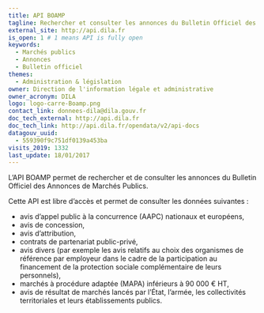 ```yaml
---
title: API BOAMP
tagline: Rechercher et consulter les annonces du Bulletin Officiel des Annonces de Marchés Publics
external_site: http://api.dila.fr
is_open: 1 # 1 means API is fully open
keywords:
  - Marchés publics
  - Annonces
  - Bulletin officiel
themes:
  - Administration & législation
owner: Direction de l'information légale et administrative
owner_acronym: DILA
logo: logo-carre-Boamp.png
contact_link: donnees-dila@dila.gouv.fr
doc_tech_external: http://api.dila.fr
doc_tech_link: http://api.dila.fr/opendata/v2/api-docs
datagouv_uuid:
  - 559390f9c751df0139a453ba
visits_2019: 1332
last_update: 18/01/2017
---
```


L’API BOAMP permet de rechercher et de consulter les annonces du Bulletin Officiel des Annonces de Marchés Publics.

Cette API est libre d’accès et permet de consulter les données suivantes :

- avis d’appel public à la concurrence (AAPC) nationaux et européens,
- avis de concession,
- avis d’attribution,
- contrats de partenariat public-privé,
- avis divers (par exemple les avis relatifs au choix des organismes de référence par employeur dans le cadre de la participation au financement de la protection sociale complémentaire de leurs personnels),
- marchés à procédure adaptée (MAPA) inférieurs à 90 000 € HT,
- avis de résultat de marchés lancés par l’État, l’armée, les collectivités territoriales et leurs établissements publics.

